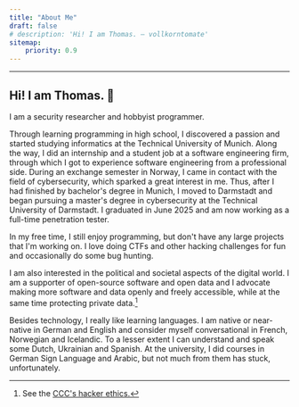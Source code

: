 ```yaml
---
title: "About Me"
draft: false
# description: 'Hi! I am Thomas. – vollkorntomate'
sitemap:
    priority: 0.9
---
```


---

## Hi! I am Thomas. 👋

I am a security researcher and hobbyist programmer.

Through learning programming in high school, I discovered a passion and started studying informatics at the Technical University of Munich.
Along the way, I did an internship and a student job at a software engineering firm, through which I got to experience software engineering from a professional side.
During an exchange semester in Norway, I came in contact with the field of cybersecurity, which sparked a great interest in me.
Thus, after I had finished by bachelor's degree in Munich, I moved to Darmstadt and began pursuing a master's degree in cybersecurity at the Technical University of Darmstadt.
I graduated in June 2025 and am now working as a full-time penetration tester.

In my free time, I still enjoy programming, but don't have any large projects that I'm working on.
I love doing CTFs and other hacking challenges for fun and occasionally do some bug hunting.

I am also interested in the political and societal aspects of the digital world. 
I am a supporter of open-source software and open data and I advocate making more software and data openly and freely accessible, while at the same time protecting private data.[^hackerethics]

Besides technology, I really like learning languages.
I am native or near-native in German and English and consider myself conversational in French, Norwegian and Icelandic.
To a lesser extent I can understand and speak some Dutch, Ukrainian and Spanish.
At the university, I did courses in German Sign Language and Arabic, but not much from them has stuck, unfortunately.

[^hackerethics]: See the [CCC's hacker ethics.](https://www.ccc.de/en/hackerethics)